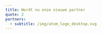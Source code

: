 ```yaml
---
title: Wordt nu onze nieuwe partner
quote: 2
partners:
  - subtitle: /img/atom_logo_desktop.svg
---
```

